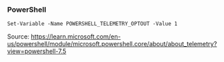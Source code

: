 ### PowerShell
```
Set-Variable -Name POWERSHELL_TELEMETRY_OPTOUT -Value 1
```
Source: https://learn.microsoft.com/en-us/powershell/module/microsoft.powershell.core/about/about_telemetry?view=powershell-7.5
